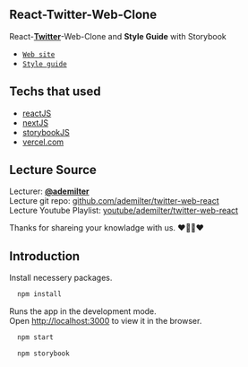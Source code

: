 ## React-Twitter-Web-Clone
React-[**Twitter**](https://twitter.com/)-Web-Clone and **Style Guide** with Storybook

- [`Web site`](https://react-twitter-clonee.vercel.app/)
- [`Style guide`](https://react-twitter-clonee.vercel.app//style-guide/index.html)

## Techs that used
- [reactJS](https://github.com/facebook/react)
- [nextJS](https://nextjs.org/)
- [storybookJS](https://storybook.js.org/) 
- [vercel.com](https://vercel.com/)

## Lecture Source
Lecturer: [**@ademilter**](https://twitter.com/ademilter)  
Lecture git repo: [github.com/ademilter/twitter-web-react](https://github.com/ademilter/twitter-web-react)  
Lecture Youtube Playlist: [youtube/ademilter/twitter-web-react](https://www.youtube.com/playlist?list=PLadt0EaV4m3AOZPbybHx0h2aEmw5ibZGx)

Thanks for shareing your knowladge with us. ❤️👨‍💻❤️

## Introduction

Install necessery packages.
```bash
  npm install
```

Runs the app in the development mode.<br />
Open [http://localhost:3000](http://localhost:3000) to view it in the browser.

```bash
  npm start
```

```bash
  npm storybook
```